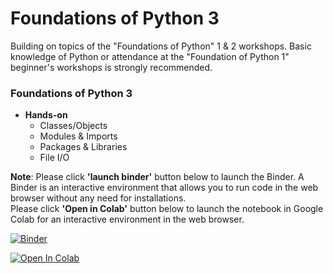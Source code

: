 # Foundations of Python 3

Building on topics of the "Foundations of Python" 1 & 2 workshops. Basic knowledge of Python or attendance at the "Foundation of Python 1" beginner's workshops is strongly recommended.  

### Foundations of Python 3

* **Hands-on**
  * Classes/Objects
  * Modules & Imports
  * Packages & Libraries
  * File I/O


**Note**: Please click **'launch binder'** button below to launch the Binder. A Binder is an interactive environment that allows you to run code in the web browser without any need for installations. <br>
Please click **'Open in Colab'** button below to launch the notebook in Google Colab for an interactive environment in the web browser. 


[![Binder](https://mybinder.org/badge_logo.svg)](https://mybinder.org/v2/gh/The-CEAS-Library/Foundations-of-Python-3.git/master)

[![Open In Colab](https://colab.research.google.com/assets/colab-badge.svg)](http://colab.research.google.com/github/The-CEAS-Library/Foundations-of-Python-3)
